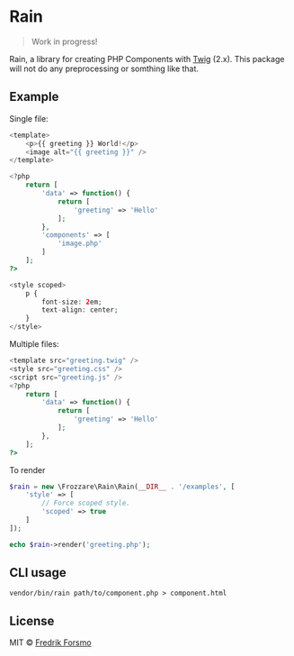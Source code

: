 # Rain

> Work in progress!

Rain, a library for creating PHP Components with [Twig](https://twig.symfony.com/doc/2.x/) (2.x). This package will not do any preprocessing or somthing like that.

## Example

Single file:

```php
<template>
    <p>{{ greeting }} World!</p>
    <image alt="{{ greeting }}" />
</template>

<?php
    return [
        'data' => function() {
            return [
                'greeting' => 'Hello'
            ];
        },
        'components' => [
            'image.php'
        ]
    ];
?>

<style scoped>
    p {
        font-size: 2em;
        text-align: center;
    }
</style>
```

Multiple files:

```php
<template src="greeting.twig" />
<style src="greeting.css" />
<script src="greeting.js" />
<?php
    return [
        'data' => function() {
            return [
                'greeting' => 'Hello'
            ];
        },
    ];
?>
```

To render

```php
$rain = new \Frozzare\Rain\Rain(__DIR__ . '/examples', [
    'style' => [
        // Force scoped style.
        'scoped' => true
    ]
]);

echo $rain->render('greeting.php');
```

## CLI usage

```
vendor/bin/rain path/to/component.php > component.html
```

## License

MIT © [Fredrik Forsmo](https://github.com/frozzare)